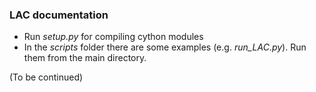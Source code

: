### LAC documentation
- Run *setup.py* for compiling cython modules
- In the *scripts* folder there are some examples (e.g. *run_LAC.py*). Run them from the main directory. 

(To be continued)